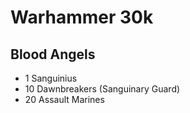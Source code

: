 # Warhammer 30k

## Blood Angels
- 1 Sanguinius
- 10 Dawnbreakers (Sanguinary Guard)
- 20 Assault Marines